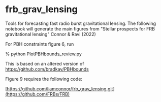 # frb_grav_lensing
Tools for forecasting fast radio burst gravitational lensing. The following notebook will generate the main figures from "Stellar prospects for FRB gravitational lensing" Connor & Ravi (2022)

For PBH constraints figure 6, run

% python PlotPBHbounds_review.py

This is based on an altered version of https://github.com/bradkav/PBHbounds

Figure 9 requires the following code:

[https://github.com/liamconnor/frb_grav_lensing.git](https://github.com/FRBs/FRB)
